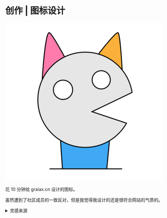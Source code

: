 # 创作 | 图标设计

![图标设计](./%E5%9B%BE%E6%A0%87%E8%AE%BE%E8%AE%A1.svg)

花 10 分钟给 graiax.cn 设计的图标。

虽然遭到了社区成员的一致反对，但是我觉得我设计的还是很符合网站的气质的。

<details>
<summary>灵感来源</summary>

![灵感来源](./%E5%9B%BE%E6%A0%87%E7%81%B5%E6%84%9F%E6%9D%A5%E6%BA%90.png)

完 全 一 致
</details>